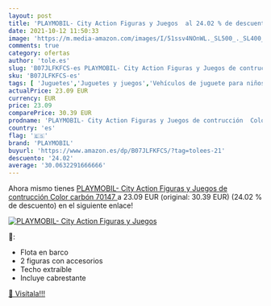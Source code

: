 ```yaml
---
layout: post
title: 'PLAYMOBIL- City Action Figuras y Juegos  al 24.02 % de descuento'
date: 2021-10-12 11:50:33
image: 'https://m.media-amazon.com/images/I/51ssv4NOnWL._SL500_._SL400_.jpg'
comments: true
category: ofertas
author: 'tole.es'
slug: 'B07JLFKFCS-es PLAYMOBIL- City Action Figuras y Juegos de contrucción...'
sku: 'B07JLFKFCS-es'
tags: [ 'Juguetes','Juguetes y juegos','Vehículos de juguete para niños','playmobil','playmobil-', ]
actualPrice: 23.09 EUR
currency: EUR
price: 23.09
comparePrice: 30.39 EUR
prodname: 'PLAYMOBIL- City Action Figuras y Juegos de contrucción  Color carbón  70147 '
country: 'es'
flag: '🇪🇸'
brand: 'PLAYMOBIL'
buyurl: 'https://www.amazon.es/dp/B07JLFKFCS/?tag=tolees-21'
descuento: '24.02'
average: '30.0632291666666'
---
```


Ahora mismo tienes [PLAYMOBIL- City Action Figuras y Juegos de contrucción  Color carbón  70147 ](https://www.amazon.es/dp/B07JLFKFCS/?tag=tolees-21) a 23.09 EUR (original: 30.39 EUR) (24.02 %  de descuento) en el siguiente enlace!

[![PLAYMOBIL- City Action Figuras y Juegos ](https://m.media-amazon.com/images/I/51ssv4NOnWL._SL500_._SL400_.jpg)](https://www.amazon.es/dp/B07JLFKFCS/?tag=tolees-21)

🔎:

- Flota en barco
- 2 figuras con accesorios
- Techo extraíble
- Incluye cabrestante

[🛒 Visítala!!!](https://www.amazon.es/dp/B07JLFKFCS/?tag=tolees-21)
